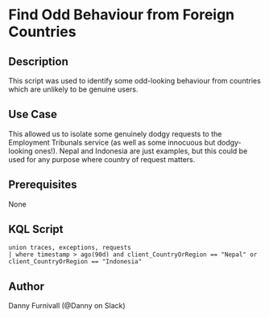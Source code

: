 # Find Odd Behaviour from Foreign Countries

## Description
This script was used to identify some odd-looking behaviour from countries which are unlikely to be genuine users.

## Use Case
This allowed us to isolate some genuinely dodgy requests to the Employment Tribunals service (as well as some innocuous but dodgy-looking ones!).
Nepal and Indonesia are just examples, but this could be used for any purpose where country of request matters.

## Prerequisites
None

## KQL Script
```kusto
union traces, exceptions, requests
| where timestamp > ago(90d) and client_CountryOrRegion == "Nepal" or client_CountryOrRegion == "Indonesia"
```

## Author
Danny Furnivall (@Danny on Slack)
